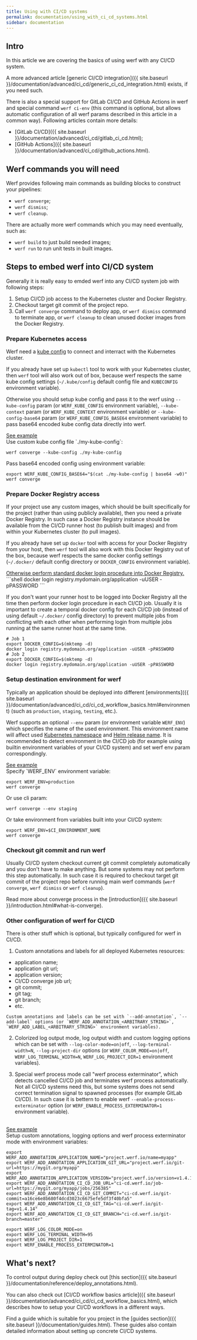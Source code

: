 ```yaml
---
title: Using with CI/CD systems
permalink: documentation/using_with_ci_cd_systems.html
sidebar: documentation
---
```


## Intro

In this article we are covering the basics of using werf with any CI/CD system.

A more advanced article [generic CI/CD integration]({{ site.baseurl }}/documentation/advanced/ci_cd/generic_ci_cd_integration.html) exists, if you need such.

There is also a special support for GitLab CI/CD and GitHub Actions in werf and special command `werf ci-env` (this command is optional, but allows automatic configuration of all werf params described in this article in a common way). Following articles contain more details:
 - [GitLab CI/CD]({{ site.baseurl }}/documentation/advanced/ci_cd/gitlab_ci_cd.html);
 - [GitHub Actions]({{ site.baseurl }}/documentation/advanced/ci_cd/github_actions.html).

## Werf commands you will need

Werf provides following main commands as building blocks to construct your pipelines:

 - `werf converge`;
 - `werf dismiss`;
 - `werf cleanup`.

There are actually more werf commands which you may need eventually, such as:
 - `werf build` to just build needed images;
 - `werf run` to run unit tests in built images.

## Steps to embed werf into CI/CD system

Generally it is really easy to emded werf into any CI/CD system job with following steps:

 1. Setup CI/CD job access to the Kubernetes cluster and Docker Registry.
 2. Checkout target git commit of the project repo.
 3. Call `werf converge` command to deploy app, or `werf dismiss` command to terminate app, or `werf cleanup` to clean unused docker images from the Docker Registry.

### Prepare Kubernetes access

Werf need a [kube config](https://kubernetes.io/docs/concepts/configuration/organize-cluster-access-kubeconfig/) to connect and interract with the Kubernetes cluster.

If you already have set up `kubectl` tool to work with your Kubernetes cluster, then `werf` tool will also work out of box, because werf respects the same kube config settings (`~/.kube/config` default config file and `KUBECONFIG` environment variable).

Otherwise you should setup kube config and pass it to the werf using `--kube-config` param (or `WERF_KUBE_CONFIG` environment variable), `--kube-context` param (or `WERF_KUBE_CONTEXT` environment variable) or `--kube-config-base64` param (or `WERF_KUBE_CONFIG_BASE64` environment variable) to pass base64 encoded kube config data directly into werf.

<div class="details">
<div id="details_link">
<a href="javascript:void(0)" class="details__summary">See example</a>
</div>
<div class="details__content" markdown="1">
Use custom kube config file `./my-kube-config`:

```shell
werf converge --kube-config ./my-kube-config
```

Pass base64 encoded config using environment variable:

```shell
export WERF_KUBE_CONFIG_BASE64="$(cat ./my-kube-config | base64 -w0)"
werf converge
```
</div>
</div>

### Prepare Docker Registry access

If your project use any custom images, which should be built specifically for the project (rather than using publicly available), then you need a private Docker Registry. In such case a Docker Registry instance should be available from the CI/CD runner host (to publish built images) and from within your Kubernetes cluster (to pull images).

If you already have set up `docker` tool with access for your Docker Registry from your host, then `werf` tool will also work with this Docker Registry out of the box, because werf respects the same docker config settings (`~/.docker/` default config directory or `DOCKER_CONFIG` environment variable).

<div class="details">
<div id="details_link">
<a href="javascript:void(0)" class="details__summary">Otherwise perform standard docker login procedure into Docker Registry.</a>
</div>
<div class="details__content" markdown="1">
```shell
docker login registry.mydomain.org/application -uUSER -pPASSWORD
```

If you don't want your runner host to be logged into Docker Registry all the time then perform docker login procedure in each CI/CD job. Usually it is important to create a temporal docker config for each CI/CD job (instead of using default `~/.docker/` config directory) to prevent multiple jobs from conflicting with each other when performing login from multiple jobs running at the same runner host at the same time.

```shell
# Job 1
export DOCKER_CONFIG=$(mktemp -d)
docker login registry.mydomain.org/application -uUSER -pPASSWORD
# Job 2
export DOCKER_CONFIG=$(mktemp -d)
docker login registry.mydomain.org/application -uUSER -pPASSWORD
```
</div>
</div>

### Setup destination environment for werf

Typically an application should be deployed into different [environments]({{ site.baseurl }}/documentation/advanced/ci_cd/ci_cd_workflow_basics.html#environment) (such as `production`, `staging`, `testing`, etc.).

Werf supports an optional `--env` param (or environment variable `WERF_ENV`) which specifies the name of the used environment. This environment name will affect used [Kubernetes namespace]() and [Helm release name](). It is recommended to detect environment in the CI/CD job (for example using builtin environment variables of your CI/CD system) and set werf env param correspondingly.

<div class="details">
<div id="details_link">
<a href="javascript:void(0)" class="details__summary">See example</a>
</div>
<div class="details__content" markdown="1">
Specify `WERF_ENV` environment variable:

```shell
export WERF_ENV=production
werf converge
```

Or use cli param:

```shell
werf converge --env staging
```

Or take environment from variables built into your CI/CD system:

```shell
export WERF_ENV=$CI_ENVIRONMENT_NAME
werf converge
```
</div>
</div>

### Checkout git commit and run werf

Usually CI/CD system checkout current git commit completely automatically and you don't have to make anything. But some systems may not perform this step automatically. In such case it is required to checkout target git commit of the project repo before running main werf commands (`werf converge`, `werf dismiss` or `werf cleanup`).

Read more about converge process in the [introduction]({{ site.baseurl }}/introduction.html#what-is-converge).

### Other configuration of werf for CI/CD

There is other stuff which is optional, but typically configured for werf in CI/CD.

 1. Custom annotations and labels for all deployed Kubernetes resources:
   - application name;
   - application git url;
   - application version;
   - CI/CD converge job url;
   - git commit;
   - git tag;
   - git branch;
   - etc.

    Custom annotations and labels can be set with `--add-annotation`, `--add-label` options (or `WERF_ADD_ANNOTATION_<ARBITRARY_STRING>`, `WERF_ADD_LABEL_<ARBITRARY_STRING>` environment variables).

 2. Colorized log output mode, log output width and custom logging options which can be set with `--log-color-mode=on|off`, `--log-terminal-width=N`, `--log-project-dir` options (or `WERF_COLOR_MODE=on|off`, `WERF_LOG_TERMINAL_WIDTH=N`, `WERF_LOG_PROJECT_DIR=1` environment variables).

 3. Special werf process mode call "werf process exterminator", which detects cancelled CI/CD job and terminates werf process automatically. Not all CI/CD systems need this, but some systems does not send correct termination signal to spawned processes (for example GitLab CI/CD). In such case it is bettern to enable werf `--enable-process-exterminator` option (or `WERF_ENABLE_PROCESS_EXTERMINATOR=1` environment variable).

<br>

<div class="details">
<div id="details_link">
<a href="javascript:void(0)" class="details__summary">See example</a>
</div>
<div class="details__content" markdown="1">
Setup custom annotations, logging options and werf process exterminator mode with environment variables:

```shell
export WERF_ADD_ANNOTATION_APPLICATION_NAME="project.werf.io/name=myapp"
export WERF_ADD_ANNOTATION_APPLICATION_GIT_URL="project.werf.io/git-url=https://mygit.org/myapp"
export WERF_ADD_ANNOTATION_APPLICATION_VERSION="project.werf.io/version=v1.4.14"
export WERF_ADD_ANNOTATION_CI_CD_JOB_URL="ci-cd.werf.io/job-url=https://mygit.org/myapp/jobs/256385"
export WERF_ADD_ANNOTATION_CI_CD_GIT_COMMIT="ci-cd.werf.io/git-commit=a16ce6e8b680f4dcd3023c6675efe5df3f40bfa5"
export WERF_ADD_ANNOTATION_CI_CD_GIT_TAG="ci-cd.werf.io/git-tag=v1.4.14"
export WERF_ADD_ANNOTATION_CI_CD_GIT_BRANCH="ci-cd.werf.io/git-branch=master"

export WERF_LOG_COLOR_MODE=on
export WERF_LOG_TERMINAL_WIDTH=95
export WERF_LOG_PROJECT_DIR=1
export WERF_ENABLE_PROCESS_EXTERMINATOR=1
```
</div>
</div>

## What's next?

To control output during deploy check out [this section]({{ site.baseurl }}/documentation/reference/deploy_annotations.html).

You can also check out [CI/CD workflow basics article]({{ site.baseurl }}/documentation/advanced/ci_cd/ci_cd_workflow_basics.html), which describes how to setup your CI/CD workflows in a different ways.

Find a guide which is suitable for you project in the [guides section]({{ site.baseurl }}/documentation/guides.html). These guides also contain detailed information about setting up concrete CI/CD systems.
